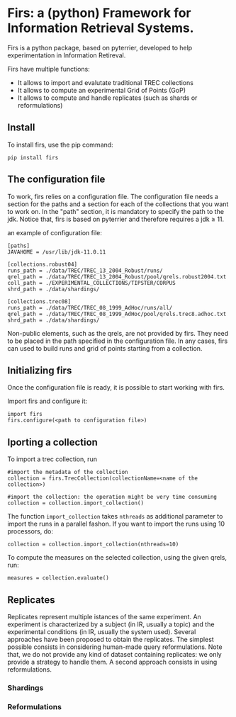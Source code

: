 
<h1>Firs: a (python) Framework for Information Retrieval Systems.</h1>

Firs is a python package, based on pyterrier, developed to help experimentation in Information Retireval.

Firs have multiple functions:
<ul>
  <li> It allows to import and evalutate traditional TREC collections </li>
  <li> It allows to compute an experimental Grid of Points (GoP) </li>
  <li> It allows to compute and handle replicates (such as shards or reformulations) </li>
</ul>


<h2>Install</h2>

To install firs, use the pip command:

<code>pip install firs</code>


<h2>The configuration file</h2>

To work, firs relies on a configuration file. The configuration file needs a section for the paths and a section for each of the collections that you want to work on. In the "path" section, it is mandatory to specify the path to the jdk. Notice that, firs is based on pyterrier and therefore requires a jdk ≥ 11.


an example of configuration file:
```
[paths]
JAVAHOME = /usr/lib/jdk-11.0.11

[collections.robust04]
runs_path = ./data/TREC/TREC_13_2004_Robust/runs/
qrel_path = ./data/TREC/TREC_13_2004_Robust/pool/qrels.robust2004.txt
coll_path = ./EXPERIMENTAL_COLLECTIONS/TIPSTER/CORPUS
shrd_path = ./data/shardings/

[collections.trec08]
runs_path = ./data/TREC/TREC_08_1999_AdHoc/runs/all/
qrel_path = ./data/TREC/TREC_08_1999_AdHoc/pool/qrels.trec8.adhoc.txt
shrd_path = ./data/shardings/
```

Non-public elements, such as the qrels, are not provided by firs. They need to be placed in the path specified in the configuration file. In any cases, firs can used to build runs and grid of points starting from a collection. 

<h2>Initializing firs</h2>
Once the configuration file is ready, it is possible to start working with firs.

Import firs and configure it:
```
import firs
firs.configure(<path to configuration file>)
```


<h2>Iporting a collection</h2>

To import a trec collection,  run

```
#import the metadata of the collection
collection = firs.TrecCollection(collectionName=<name of the collection>)

#import the collection: the operation might be very time consuming
collection = collection.import_collection()
```

The function ```import_collection``` takes ```nthreads``` as additional parameter to import the runs in a parallel fashon. If you want to import the runs using 10 processors, do:

```
collection = collection.import_collection(nthreads=10)
```

To compute the measures on the selected collection, using the given qrels, run:
```
measures = collection.evaluate()
```

<h2>Replicates</h2>

Replicates represent multiple istances of the same experiment. An experiment is characterized by a subject (in IR, usually a topic) and the experimental conditions (in IR, usually the system used). Several approaches have been proposed to obtain the replicates. The simplest possible consists in considering human-made query reformulations. Note that, we do not provide any kind of dataset containing replicates: we only provide a strategy to handle them. A second approach consists in using reformulations. 

<h3>Shardings</h3>

<h3>Reformulations</h3>
